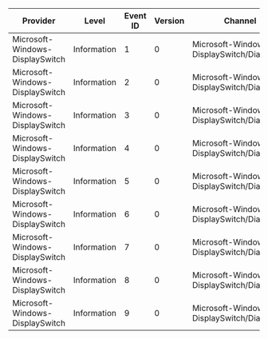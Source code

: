 Provider                         |  Level        |  Event ID  |  Version  |  Channel                                     |  Task                              |  Opcode  |  Keyword  |  Message
---------------------------------|---------------|------------|-----------|----------------------------------------------|------------------------------------|----------|-----------|---------
Microsoft-Windows-DisplaySwitch  |  Information  |  1         |  0        |  Microsoft-Windows-DisplaySwitch/Diagnostic  |  DisplaySwitch_Application         |  Start   |  Default  |
Microsoft-Windows-DisplaySwitch  |  Information  |  2         |  0        |  Microsoft-Windows-DisplaySwitch/Diagnostic  |  DisplaySwitch_Application         |  Stop    |  Default  |
Microsoft-Windows-DisplaySwitch  |  Information  |  3         |  0        |  Microsoft-Windows-DisplaySwitch/Diagnostic  |  DisplaySwitch_Application_Mode    |          |  Default  |
Microsoft-Windows-DisplaySwitch  |  Information  |  4         |  0        |  Microsoft-Windows-DisplaySwitch/Diagnostic  |  DisplaySwitch_MainWindowShow      |          |  Default  |
Microsoft-Windows-DisplaySwitch  |  Information  |  5         |  0        |  Microsoft-Windows-DisplaySwitch/Diagnostic  |  DisplaySwitch_Selection           |          |  Default  |
Microsoft-Windows-DisplaySwitch  |  Information  |  6         |  0        |  Microsoft-Windows-DisplaySwitch/Diagnostic  |  DisplaySwitch_CommittingChange    |  Start   |  Default  |
Microsoft-Windows-DisplaySwitch  |  Information  |  7         |  0        |  Microsoft-Windows-DisplaySwitch/Diagnostic  |  DisplaySwitch_CommittingChange    |  Stop    |  Default  |
Microsoft-Windows-DisplaySwitch  |  Information  |  8         |  0        |  Microsoft-Windows-DisplaySwitch/Diagnostic  |  DisplaySwitch_IsLoadingLTRImages  |          |  Default  |
Microsoft-Windows-DisplaySwitch  |  Information  |  9         |  0        |  Microsoft-Windows-DisplaySwitch/Diagnostic  |  DisplaySwitch_TitleText           |          |  Default  |